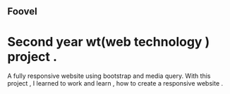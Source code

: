 
## Foovel 
# Second year wt(web technology ) project .

A fully responsive website using bootstrap and media query.
With this project , I learned to work and learn , how to create a responsive website .
